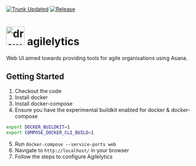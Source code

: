 [![Trunk Updated](https://github.com/Lugana707/app.agilelytics.ca/actions/workflows/trunk-updated.yml/badge.svg)](https://github.com/Lugana707/app.agilelytics.ca/actions/workflows/trunk-updated.yml)
[![Release](https://github.com/Lugana707/app.agilelytics.ca/actions/workflows/release.yml/badge.svg)](https://github.com/Lugana707/app.agilelytics.ca/actions/workflows/release.yml)

# [<img src="https://app.agilelytics.ca/static/media/logo.c3abc04e.png" alt="drawing" width="50px" alt="agilelytics"/>](https://app.agilelytics.ca/) agilelytics

Web UI aimed towards providing tools for agile organisations using Asana.

## Getting Started

1. Checkout the code
2. Install docker
3. Install docker-compose
4. Ensure you have the experimental buildkit enabled for docker & docker-compose

```bash
export DOCKER_BUILDKIT=1
export COMPOSE_DOCKER_CLI_BUILD=1
```

5. Run `docker-compose --service-ports web`
6. Navigate to `http://localhost/` in your browser
7. Follow the steps to configure Agilelytics
